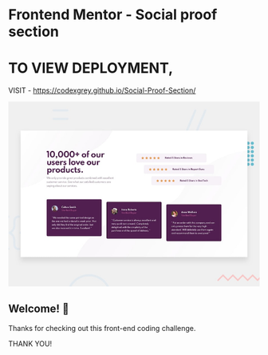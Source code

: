 # Frontend Mentor - Social proof section

# TO VIEW DEPLOYMENT, 
VISIT - https://codexgrey.github.io/Social-Proof-Section/

![Design preview for the Social proof section coding challenge](./design/desktop-preview.jpg)

## Welcome! 👋

Thanks for checking out this front-end coding challenge.

THANK YOU!


